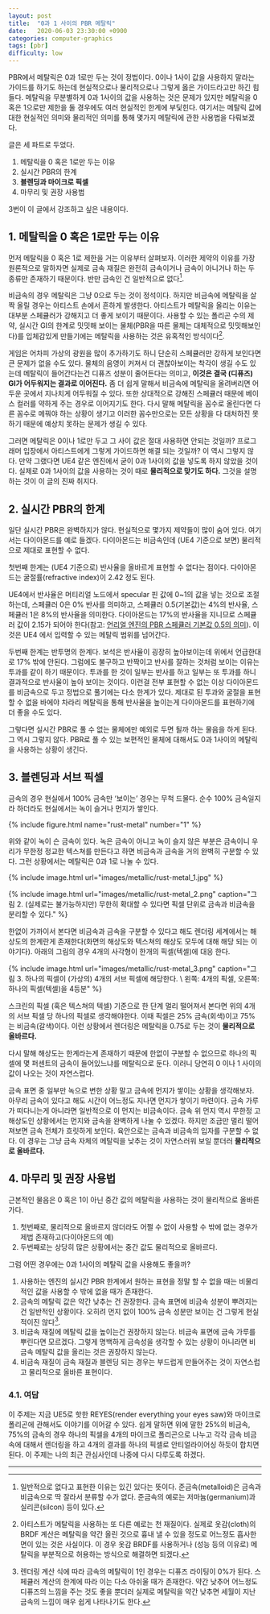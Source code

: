 ```yaml
---
layout: post
title:  "0과 1 사이의 PBR 메탈릭"
date:   2020-06-03 23:30:00 +0900
categories: computer-graphics
tags: [pbr]
difficulty: low
---
```

PBR에서 메탈릭은 0과 1로만 두는 것이 정법이다. 0이나 1사이 값을 사용하지 말라는 가이드를 하기도 하는데 현실적으로나 물리적으로나 그렇게 옳은 가이드라고만 하긴 힘들다.
메탈릭을 무분별하게 0과 1사이의 값을 사용하는 것은 문제가 있지만 메탈릭을 0 혹은 1으로만 제한을 둘 경우에도 여러 현실적인 한계에 부딫힌다. 여기서는 메탈릭 값에 대한 현실적인 의미와 물리적인 의미를 통해 몇가지 메탈릭에 관한 사용법을 다뤄보겠다.

글은 세 파트로 두었다.

1. 메탈릭을 0 혹은 1로만 두는 이유
2. 실시간 PBR의 한계
3. **블렌딩과 마이크로 픽셀**
4. 마무리 및 권장 사용법

3번이 이 글에서 강조하고 싶은 내용이다.

## 1. 메탈릭을 0 혹은 1로만 두는 이유

먼저 메탈릭을 0 혹은 1로 제한을 거는 이유부터 살펴보자. 이러한 제약의 이유를 가장 원론적으로 말하자면 실제로 금속 재질은 완전히 금속이거나 금속이 아니거나 하는 두 종류만 존재하기 때문이다. 반만 금속인 건 일반적으로 없다[^1].

비금속의 경우 메탈릭은 그냥 0으로 두는 것이 정석이다. 하지만 비금속에 메탈릭을 살짝 올릴 경우는 아티스트 손에서 흔하게 발생한다. 아티스트가 메탈릭을 올리는 이유는 대부분 스페큘러가 강해지고 더 좋게 보이기 때문이다. 사용할 수 있는 폴리곤 수의 제약, 실시간 GI의 한계로 밋밋해 보이는 물체(PBR을 따른 물체는 대체적으로 밋밋해보인다)를 입체감있게 만들기에는 메탈릭을 사용하는 것은 유혹적인 방식이다[^2].

게임은 어차피 가상의 광원을 많이 추가하기도 하니 단순히 스페큘러만 강하게 보인다면 큰 문제가 없을 수도 있다.
물체의 음영이 커져서 더 괜찮아보이는 착각이 생길 수도 있는데 메탈릭이 들어간다는건 디퓨즈 성분이 줄어든다는 의미고, **이것은 결국 (디퓨즈) GI가 어두워지는 결과로 이어진다.** 좀 더 쉽게 말해서 비금속에 메탈릭을 올려버리면 어두운 곳에서 지나치게 어두워질 수 있다. 또한 상대적으로 강해진 스페큘러 때문에 베이스 컬러를 약하게 주는 경우로 이어지기도 한다. 다시 말해 메탈릭을 꼼수로 올린다면 다른 꼼수로 메꿔야 하는 상황이 생기고 이러한 꼼수만으로는 모든 상황을 다 대처하진 못하기 때문에 예상치 못하는 문제가 생길 수 있다.

그러면 메탈릭은 0이나 1로만 두고 그 사이 값은 절대 사용하면 안되는 것일까? 프로그래머 입장에서 아티스트에게 그렇게 가이드하면 해결 되는 것일까? 이 역시 그렇지 않다. 만약 그랬다면 UE4 같은 엔진에서 굳이 0과 1사이의 값을 넣도록 하지 않았을 것이다. 실제로 0과 1사이의 값을 사용하는 것이 때로 **물리적으로 맞기도 하다.** 그것을 설명하는 것이 이 글의 진짜 취지다.

## 2. 실시간 PBR의 한계

일단 실시간 PBR은 완벽하지가 않다. 현실적으로 몇가지 제약들이 많이 숨어 있다. 여기서는 다이아몬드를 예로 들겠다. 다이아몬드는 비금속인데 (UE4 기준으로 보면) 물리적으로 제대로 표현할 수 없다.

첫번째 한계는 (UE4 기준으로) 반사율을 올바르게 표현할 수 없다는 점이다. 다이아몬드는 굴절률(refractive index)이 2.42 정도 된다.

UE4에서 반사율은 머티리얼 노드에서 specular 핀 값에 0~1의 값을 넣는 것으로 조절하는데, 스페큘러 0은 0% 반사를 의미하고, 스페큘러 0.5(기본값)는 4%의 반사율, 스페큘러 1은 8%의 반사율을 의미한다. 다이아몬드는 17%의 반사율을 지니므로 스페큘러 값이 2.15가 되어야 한다(참고: [언리얼 엔진의 PBR 스페큘러 기본값 0.5의 의미](/2017-07-05-meaning-of-specular-0-5)). 이것은 UE4 에서 입력할 수 있는 메탈릭 범위를 넘어간다.

두번째 한계는 반투명의 한계다. 보석은 반사율이 굉장히 높아보이는데 위에서 언급한대로 17% 밖에 안된다. 그럼에도 불구하고 반짝이고 반사를 잘하는 것처럼 보이는 이유는 투과를 같이 하기 때문이다. 투과를 한 것이 일부는 반사를 하고 일부는 또 투과를 하니 결과적으로 반사율이 높아 보이는 것이다. 이런걸 전부 표현할 수 없는 이상 다이아몬드를 비금속으로 두고 정법으로 풀기에는 다소 한계가 있다. 제대로 된 투과와 굴절을 표현할 수 없을 바에야 차라리 메탈릭을 통해 반사율을 높이는게 다이아몬드를 표현하기에 더 좋을 수도 있다.

그렇다면 실시간 PBR로 풀 수 없는 물체에만 예외로 두면 될까 하는 물음을 하게 된다. 그 역시 그렇지 않다. PBR로 풀 수 있는 보편적인 물체에 대해서도 0과 1사이의 메탈릭을 사용하는 상황이 생긴다.

## 3. 블렌딩과 서브 픽셀

금속의 경우 현실에서 100% 금속만 ‘보이는’ 경우는 무척 드물다. 순수 100% 금속일지라 하더라도 현실에서는 녹이 슬거나 먼지가 쌓인다.

{% include figure.html name="rust-metal" number="1" %}

위와 같이 녹이 슨 금속이 있다. 녹은 금속이 아니고 녹이 슬지 않은 부분은 금속이니 우리가 무한정 정교한 텍스쳐를 만든다고 하면 비금속과 금속을 거의 완벽히 구분할 수 있다. 그런 상황에서는 메탈릭은 0과 1로 나눌 수 있다.

{% include image.html url="images/metallic/rust-metal_1.jpg" %}

{% include image.html url="images/metallic/rust-metal_2.png" caption="그림 2. (실제로는 불가능하지만) 무한히 확대할 수 있다면 픽셀 단위로 금속과 비금속을 분리할 수 있다." %}

한없이 가까이서 본다면 비금속과 금속을 구분할 수 있다고 해도 렌더링 세계에서는 해상도의 한계란게 존재한다(화면의 해상도와 텍스쳐의 해상도 모두에 대해 해당 되는 이야기다).
아래의 그림의 경우 4개의 사각형이 한개의 픽셀(텍셀)에 대응 한다.

{% include image.html url="images/metallic/rust-metal_3.png" caption="그림 3. 하나의 픽셀이 (가상의) 4개의 서브 픽셀에 해당한다. \\
왼쪽: 4개의 픽셀, 오른쪽: 하나의 픽셀(텍셀)을 4등분" %}

스크린의 픽셀 (혹은 텍스쳐의 텍셀) 기준으로 한 단계 멀리 떨어져서 본다면 위의 4개의 서브 픽셀 당 하나의 픽셀로 생각해야한다. 이때 픽셀은 25% 금속(회색)이고 75%는 비금속(갈색)이다. 이런 상황에서 렌더링은 메탈릭을 0.75로 두는 것이 **물리적으로 올바르다.**

다시 말해 해상도는 한계라는게 존재하기 때문에 한없이 구분할 수 없으므로 하나의 픽셀에 몇 퍼센트의 금속이 들어있느냐를 메탈릭으로 둔다. 이러니 당연히 0 이나 1 사이의 값이 나오는 것이 자연스럽다.

금속 표면 중 일부만 녹으로 변한 상황 말고 금속에 먼지가 쌓이는 상황을 생각해보자. 아무리 금속이 있다고 해도 시간이 어느정도 지나면 먼지가 쌓이기 마련이다. 금속 가루가 떠다니는게 아니라면 일반적으로 이 먼지는 비금속이다. 금속 위 먼지 역시 무한정 고해상도인 상황에서는 먼지와 금속을 완벽하게 나눌 수 있겠다. 하지만 조금만 멀리 떨어져보면 금속 전체가 흐릿하게 보인다. 육안으로는 금속과 비금속의 입자를 구분할 수 없다. 이 경우는 그냥 금속 자체의 메탈릭을 낮추는 것이 자연스러워 보일 뿐더러 **물리적으로 올바르다.**

## 4. 마무리 및 권장 사용법

근본적인 물음은 0 혹은 1이 아닌 중간 값의 메탈릭을 사용하는 것이 물리적으로 올바른가다.

1. 첫번째로, 물리적으로 올바르지 않더라도 어쩔 수 없이 사용할 수 밖에 없는 경우가 제법 존재하고(다이아몬드의 예)
2. 두번째로는 상당히 많은 상황에서는 중간 값도 물리적으로 올바르다.

그럼 어떤 경우에는 0과 1사이의 메탈릭 값을 사용해도 좋을까?

1. 사용하는 엔진의 실시간 PBR 한계에서 원하는 표현을 정말 할 수 없을 때는 비물리적인 값을 사용할 수 밖에 없을 때가 존재한다.
2. 금속의 메탈릭 값은 약간 낮추는 건 권장한다. 금속 표면에 비금속 성분이 뿌려지는건 일반적인 상황이다. 오히려 먼지 없이 100% 금속 성분만 보이는 건 그렇게 현실적이진 않다[^3].
3. 비금속 재질에 메탈릭 값을 높이는건 권장하지 않는다. 비금속 표면에 금속 가루를 뿌린다면 모르겠다. 그렇게 명백하게 금속성을 생각할 수 있는 상황이 아니라면 비금속 메탈릭 값을 올리는 것은 권장하지 않는다.
4. 비금속 재질이 금속 재질과 블렌딩 되는 경우는 부드럽게 만들어주는 것이 자연스럽고 물리적으로 올바른 표현이다.

### 4.1. 여담
이 주제는 지금 UE5로 핫한 REYES(render everything your eyes saw)와 마이크로 폴리곤에 관해서도 이야기를 이어갈 수 있다. 쉽게 말하면 위에 말한 25%의 비금속, 75%의 금속의 경우 하나의 픽셀을 4개의 마이크로 폴리곤으로 나누고 각각 금속 비금속에 대해서 렌더링을 하고 4개의 결과를 하나의 픽셀로 안티얼라이어싱 하듯이 합치면 된다. 이 주제는 나의 최근 관심사인데 나중에 다시 다루도록 하겠다.

---

[^1]: 일반적으로 없다고 표현한 이유는 있긴 있다는 뜻이다. 준금속(metalloid)은 금속과 비금속으로 딱 잘라서 분류할 수가 없다. 준금속의 예로는 저마늄(germanium)과 실리콘(silcon) 등이 있다.
[^2]: 아티스트가 메탈릭을 사용하는 또 다른 예로는 천 재질이다. 실제로 옷감(cloth)의 BRDF 계산은 메탈릭을 약간 올린 것으로 흉내 낼 수 있을 정도로 어느정도 흡사한면이 있는 것은 사실이다. 이 경우 옷감 BRDF를 사용하거나 (성능 등의 이유로) 메탈릭을 부분적으로 허용하는 방식으로 해결하면 되겠다.
[^3]: 렌더링 계산 식에 따라 금속의 메탈릭이 1인 경우는 디퓨즈 라이팅이 0%가 된다. 스페큘러 계산의 한계에 따라 이는 다소 아쉬울 때가 존재한다. 약간 낮추어 어느정도 디퓨즈의 느낌을 주는 것도 좋을 뿐더러 실제로 메탈릭을 약간 낮추면 세월이 지난 금속의 느낌이 매우 쉽게 나타나기도 한다.
